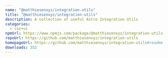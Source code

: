 ```yaml
---
name: "@matthiesenxyz/integration-utils"
title: "@matthiesenxyz/integration-utils"
description: A collection of useful Astro Integration Utils
categories:
  - css+ui
npmUrl: https://www.npmjs.com/package/@matthiesenxyz/integration-utils
repoUrl: https://github.com/matthiesenxyz/integration-utils
homepageUrl: https://github.com/matthiesenxyz/integration-utils#readme
downloads: 352
---
```

